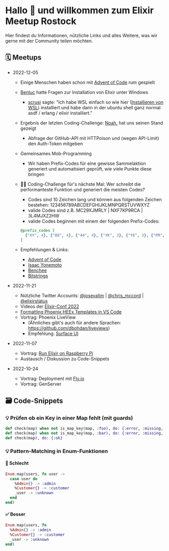<!--
**Here are some ideas to get you started:**

🙋‍♀️ A short introduction - what is your organization all about?
🌈 Contribution guidelines - how can the community get involved?
👩‍💻 Useful resources - where can the community find your docs? Is there anything else the community should know?
🍿 Fun facts - what does your team eat for breakfast?
🧙 Remember, you can do mighty things with the power of [Markdown](https://docs.github.com/github/writing-on-github/getting-started-with-writing-and-formatting-on-github/basic-writing-and-formatting-syntax)
-->

# Hallo 👋 und willkommen zum Elixir Meetup Rostock

Hier findest du Informationen, nützliche Links und alles Weitere, was wir gerne mit der Community teilen möchten.

## 🗓️ Meetups

- 2022-12-05

  - Einige Menschen haben schon mit [Advent of Code](https://adventofcode.com) rum gespielt
  - [Benluc](https://github.com/Benluc) hatte Fragen zur Installation von Elixir unter Windows
    - [scrusi](https://github.com/scrusi) sagte: "Ich habe WSL einfach so wie hier ([Installieren von WSL](https://learn.microsoft.com/de-de/windows/wsl/install)) installiert und habe dann in der ubuntu shell ganz normal asdf / erlang / elixir installiert."
  - Ergebnis der letzten Coding-Challenge: [Noah.](https://github.com/NoahLeu) hat uns seinen Stand gezeigt
    - Abfrage der GitHub-API mit HTTPoison und (wegen API-Limit) den Auth-Token mitgeben
  - Gemeinsames Mob-Programming
    - Wir haben Prefix-Codes für eine gewisse Sammelaktion generiert und automatisiert geprüft, wie viele Punkte diese bringen
  - 👩‍💻 Coding-Challenge für's nächste Mal: Wer schreibt die performanteste Funktion und generiert die meisten Codes?

    - Codes sind 10 Zeichen lang und können aus folgenden Zeichen bestehen: 123456789ABCDEFGHIJKLMNPQRSTUVWXYZ
    - valide Codes sind z.B. MC29XJMRLY | NXF7KP9RCA | 3L4MJXZ2HW
    - valide Codes beginnen mit einem der folgenden Prefix-Codes:

    ```elixir
    @prefix_codes [
      {"XY", 4}, {"88", 4}, {"44", 4}, {"YK", 3}, {"YE", 3}, {"PM", 3}, {"MC", 3}, {"MA", 3}, {"HJ", 3}, {"9Z", 3}, {"77", 3}, {"3L", 3}, {"33", 3}, {"2F", 3}, {"Z9", 2}, {"XA", 2}, {"X4", 2}, {"W6", 2}, {"TX", 2}, {"RM", 2}, {"RC", 2}, {"NX", 2}, {"MY", 2}, {"LY", 2}, {"JR", 2}, {"EA", 2}, {"AB", 2}, {"9M", 2}, {"7C", 2}, {"6W", 2}, {"66", 2}, {"4L", 2}, {"22", 2}, {"55", 1}, {"11", 1}
    ]
    ```

  - Empfehlungen & Links:
    - [Advent of Code](https://adventofcode.com)
    - [Isaac Yonemoto](https://www.youtube.com/@isaacyonemoto6251)
    - [Benchee](https://github.com/bencheeorg/benchee)
    - [Bitstrings](https://elixir-lang.org/getting-started/binaries-strings-and-char-lists.html#bitstrings)

- 2022-11-21
  - Nützliche Twitter Accounts: [@josevalim](https://twitter.com/josevalim) | [@chris_mccord](https://twitter.com/chris_mccord) | [@elixirstatus](https://twitter.com/elixirstatus)
  - Videos der [Elixir-Conf 2022](https://www.youtube.com/playlist?list=PLqj39LCvnOWbmaPrkGCAzFMC_FYZUkmSr)
  - [Formatting Phoenix HEEx Templates in VS Code](https://pragmaticstudio.com/tutorials/formatting-heex-templates-in-vscode)
  - Vortrag: Phoenix LiveView
    - (Ähnliches gibt's auch für andere Sprachen: https://github.com/dbohdan/liveviews)
    - Empfehlung: [Surface UI](https://surface-ui.org)
- 2022-11-07
  - Vortrag: [Run Elixir on Raspberry Pi](https://github.com/Elixir-Meetup-Rostock/deploy-elixir-raspberry-pi)
  - Austausch / Diskussion zu Code-Snippets
- 2022-10-24
  - Vortrag: Deployment mit [Fly.io](https://fly.io)
  - Vortrag: GenServer

## 🗃️ Code-Snippets

### 💡 Prüfen ob ein Key in einer Map fehlt (mit guards)

```elixir
def check(map) when not is_map_key(map, :foo), do: {:error, :missing, :foo}
def check(map) when not is_map_key(map, :bar), do: {:error, :missing, :bar}
def check(map), do: {:ok}
```

### 💡 Pattern-Matching in Enum-Funktionen

#### 🚫 Schlecht

```elixir
Enum.map(users, fn user ->
  case user do
    %Admin{} -> :admin
    %Customer{} -> :customer
    _user -> :unknown
  end
end)
```

#### ✅ Besser

```elixir
Enum.map(users, fn
  %Admin{} -> :admin
  %Customer{} -> :customer
  _user -> :unknown
end)
```
